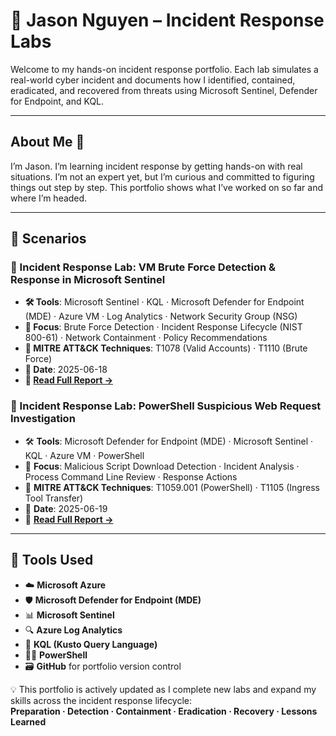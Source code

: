 # 🦉 Jason Nguyen – Incident Response Labs

Welcome to my hands-on incident response portfolio. Each lab simulates a real-world cyber incident and documents how I identified, contained, eradicated, and recovered from threats using Microsoft Sentinel, Defender for Endpoint, and KQL.

---

## About Me 👋

I’m Jason. I’m learning incident response by getting hands-on with real situations. I’m not an expert yet, but I’m curious and committed to figuring things out step by step. This portfolio shows what I’ve worked on so far and where I’m headed.

---

## 📁 Scenarios

### 🔐 Incident Response Lab: VM Brute Force Detection & Response in Microsoft Sentinel

- **🛠️ Tools**: Microsoft Sentinel · KQL · Microsoft Defender for Endpoint (MDE) · Azure VM · Log Analytics · Network Security Group (NSG)
- **🎯 Focus**: Brute Force Detection · Incident Response Lifecycle (NIST 800-61) · Network Containment · Policy Recommendations
- **🧠 MITRE ATT&CK Techniques**: T1078 (Valid Accounts) · T1110 (Brute Force)
- **📅 Date**: 2025-06-18  
- **📄 [Read Full Report →](vm-brute-force-detection.md)**

### 🔐 Incident Response Lab: PowerShell Suspicious Web Request Investigation

- 🛠️ **Tools**: Microsoft Defender for Endpoint (MDE) · Microsoft Sentinel · KQL · Azure VM · PowerShell  
- 🎯 **Focus**: Malicious Script Download Detection · Incident Analysis · Process Command Line Review · Response Actions  
- 🧠 **MITRE ATT&CK Techniques**: T1059.001 (PowerShell) · T1105 (Ingress Tool Transfer)  
- 📅 **Date**: 2025-06-19  
- 📄 **[Read Full Report →](powershell-web-request/powershell-web-request.md)**

---

## 🧰 Tools Used

- ☁️ **Microsoft Azure**  
- 🛡️ **Microsoft Defender for Endpoint (MDE)**  
- 📊 **Microsoft Sentinel**  
- 🔍 **Azure Log Analytics**  
- 💬 **KQL (Kusto Query Language)**  
- 🧑‍💻 **PowerShell**  
- 🗃️ **GitHub** for portfolio version control

💡 This portfolio is actively updated as I complete new labs and expand my skills across the incident response lifecycle:  
**Preparation · Detection · Containment · Eradication · Recovery · Lessons Learned**
